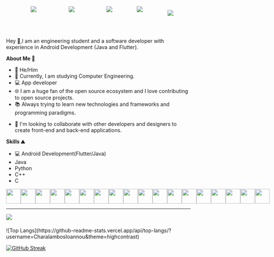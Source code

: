 <html>
<head>
</head>
<body>
<div style="display:flex;flex-direction:row;justify-content:space-evenly;width:100%;align-items:center;">
<!-- Enter ur linkedin profile -->
<a href="https://www.linkedin.com/in/pranav-powar-326a17226/" style="margin:20px">
<img src="https://img.shields.io/badge/LinkedIn-0077B5?style=for-the-badge&logo=linkedin&logoColor=white"/>
</a>
<a href="https://github.com/pranav2811" style="margin:20px"><img src="https://img.shields.io/badge/GitHub-100000?style=for-the-badge&logo=github&logoColor=white" />
</a>
<a href="" style="margin:20px"><img src="https://img.shields.io/badge/Twitter-1DA1F2?style=for-the-badge&logo=twitter&logoColor=white" />
</a>
<a href="mailto:powar.pranav29@gmail.com"><img src="https://img.shields.io/badge/Gmail-D14836?style=for-the-badge&logo=gmail&logoColor=white"/></a>
<a><img style="margin-top:20px;margin-left:20px" align="center" src="https://komarev.com/ghpvc/?username=pranav2811&style=plastic&color=ffafbd"/></a>
</div>

<div style="margin-top:50px">
Hey 👋,I am an engineering student and a software developer with experience in Android Development (Java and Flutter).

**About Me 🧑**

- 🤠 He/Him
- 📕 Currently, I am studying Computer Engineering.
- 💻 App developer 
- 🌐 I am a huge fan of the open source ecosystem and I love contributing to open source projects.
- 📚 Always trying to learn new technologies and frameworks and programming paradigms.

* :handshake: I'm looking to collaborate with other developers and designers to create front-end and back-end applications.

**Skills ⛰️**

- 💻 Android Development(Flutter/Java)
- Java  
- Python    
- C++
- C
</div>

<div style="display:flex;flex-direction:row;justify-content:space-evenly;align-items:center;widht:100%">
<img width="40px" src="https://cdn.jsdelivr.net/gh/devicons/devicon/icons/nodejs/nodejs-plain-wordmark.svg" />
<img width="40px" src="https://cdn.jsdelivr.net/gh/devicons/devicon/icons/react/react-original.svg" />
<img width="40px" style="color:white" src="https://cdn.jsdelivr.net/gh/devicons/devicon/icons/express/express-original-wordmark.svg" />
<img width="40px" src="https://cdn.jsdelivr.net/gh/devicons/devicon/icons/javascript/javascript-original.svg" />
<img width="40px" src="https://cdn.jsdelivr.net/gh/devicons/devicon/icons/github/github-original.svg" />
<img width="40px" src="https://cdn.jsdelivr.net/gh/devicons/devicon/icons/mongodb/mongodb-original.svg" />
<img width="40px" src="https://cdn.jsdelivr.net/gh/devicons/devicon/icons/html5/html5-plain-wordmark.svg" />
<img width="40px" src="https://cdn.jsdelivr.net/gh/devicons/devicon/icons/css3/css3-plain-wordmark.svg" />
<img width="40px" src="https://cdn.jsdelivr.net/gh/devicons/devicon/icons/markdown/markdown-original.svg" />
<img width="40px" src="https://cdn.jsdelivr.net/gh/devicons/devicon/icons/npm/npm-original-wordmark.svg" />
<img width="40px" src="https://cdn.jsdelivr.net/gh/devicons/devicon/icons/bootstrap/bootstrap-plain.svg" />
<img width="40px" src="https://cdn.jsdelivr.net/gh/devicons/devicon/icons/tailwindcss/tailwindcss-plain.svg" />
<img width="40px" src="https://cdn.jsdelivr.net/gh/devicons/devicon/icons/vscode/vscode-original.svg" />
<img width="40px" src="https://cdn.jsdelivr.net/gh/devicons/devicon/icons/c/c-plain.svg" />
<img width="40px" src="https://cdn.jsdelivr.net/gh/devicons/devicon/icons/java/java-original.svg" />
<img width="40px" src="https://cdn.jsdelivr.net/gh/devicons/devicon/icons/go/go-original.svg" />
<img width="40px" src="https://cdn.jsdelivr.net/gh/devicons/devicon/icons/figma/figma-original.svg" />
<img width="40px" src="https://cdn.jsdelivr.net/gh/devicons/devicon/icons/canva/canva-original.svg" />
</div>
<hr/>

<img style="margin-bottom:20px;display:flex;flex:1" src="https://github-readme-stats.vercel.app/api?username=pranav2811&count_private=true&show_icons=true&bg_color=80,c9ffbf,ffafbd&title_color=313552&text_color=886f6f&icon_color=313552&custom_title=My Github Stats"/>
![Top Langs](https://github-readme-stats.vercel.app/api/top-langs/?username=CharalambosIoannou&theme=highcontrast)

<!--<img style="margin-bottom:20px;display:flex;flex:1" src="https://github-readme-stats.vercel.app/api/wakatime?username=pranav2811&bg_color=80,c9ffbf,ffafbd&title_color=313552&text_color=886f6f&v=2"/>-->
[![GitHub Streak](https://github-readme-streak-stats.herokuapp.com?user=pranav2811&theme=yellowdark)](https://git.io/streak-stats)
<!--https://activity-graph.herokuapp.com/graph?username=pranav2811&theme=xcode&hide_title=true&area=true-->
</body>
</html>

